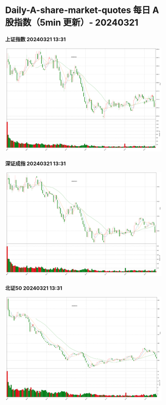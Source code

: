 
# Daily-A-share-market-quotes 每日 A 股指数（5min 更新）- 20240321

### 上证指数 20240321 13:31
![](./fig/2024/3/20240321-sh000001.png)

### 深证成指 20240321 13:31
![](./fig/2024/3/20240321-sz399001.png)

### 北证50 20240321 13:31
![](./fig/2024/3/20240321-bj899050.png)
